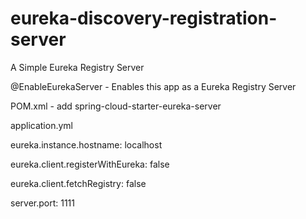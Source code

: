 # eureka-discovery-registration-server
A Simple Eureka Registry Server

@EnableEurekaServer - Enables this app as a Eureka Registry Server

POM.xml - add spring-cloud-starter-eureka-server

application.yml 

eureka.instance.hostname: localhost
    
eureka.client.registerWithEureka: false
    
eureka.client.fetchRegistry: false

server.port: 1111


